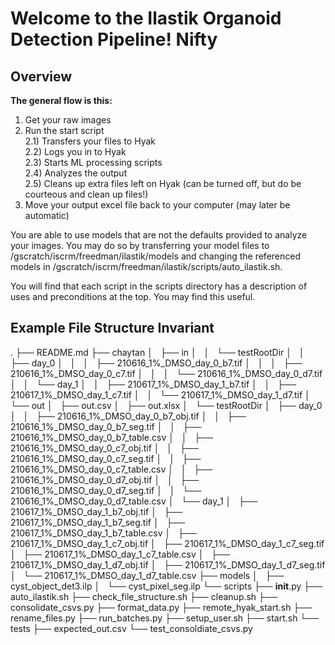 # Welcome to the Ilastik Organoid Detection Pipeline! Nifty

## Overview
**The general flow is this:**
1) Get your raw images  
2) Run the start script  
	2.1) Transfers your files to Hyak  
	2.2) Logs you in to Hyak  
	2.3) Starts ML processing scripts  
	2.4) Analyzes the output  
	2.5) Cleans up extra files left on Hyak (can be turned off, but do be courteous and clean up files!)  
3) Move your output excel file back to your computer (may later be automatic)  

You are able to use models that are not the defaults provided to analyze your images.
You may do so by transferring your model files to /gscratch/iscrm/freedman/ilastik/models
and changing the referenced models in /gscratch/iscrm/freedman/ilastik/scripts/auto\_ilastik.sh.  

You will find that each script in the scripts directory has a description of uses and 
preconditions at the top. You may find this useful.

## Example File Structure Invariant
.
├── README.md
├── chaytan
│   ├── in
│   │   └── testRootDir
│   │       ├── day_0
│   │       │   ├── 210616_1%_DMSO_day_0_b7.tif
│   │       │   ├── 210616_1%_DMSO_day_0_c7.tif
│   │       │   └── 210616_1%_DMSO_day_0_d7.tif
│   │       └── day_1
│   │           ├── 210617_1%_DMSO_day_1_b7.tif
│   │           ├── 210617_1%_DMSO_day_1_c7.tif
│   │           └── 210617_1%_DMSO_day_1_d7.tif
│   └── out
│       ├── out.csv
│       ├── out.xlsx
│       └── testRootDir
│           ├── day_0
│           │   ├── 210616_1%_DMSO_day_0_b7_obj.tif
│           │   ├── 210616_1%_DMSO_day_0_b7_seg.tif
│           │   ├── 210616_1%_DMSO_day_0_b7_table.csv
│           │   ├── 210616_1%_DMSO_day_0_c7_obj.tif
│           │   ├── 210616_1%_DMSO_day_0_c7_seg.tif
│           │   ├── 210616_1%_DMSO_day_0_c7_table.csv
│           │   ├── 210616_1%_DMSO_day_0_d7_obj.tif
│           │   ├── 210616_1%_DMSO_day_0_d7_seg.tif
│           │   └── 210616_1%_DMSO_day_0_d7_table.csv
│           └── day_1
│               ├── 210617_1%_DMSO_day_1_b7_obj.tif
│               ├── 210617_1%_DMSO_day_1_b7_seg.tif
│               ├── 210617_1%_DMSO_day_1_b7_table.csv
│               ├── 210617_1%_DMSO_day_1_c7_obj.tif
│               ├── 210617_1%_DMSO_day_1_c7_seg.tif
│               ├── 210617_1%_DMSO_day_1_c7_table.csv
│               ├── 210617_1%_DMSO_day_1_d7_obj.tif
│               ├── 210617_1%_DMSO_day_1_d7_seg.tif
│               └── 210617_1%_DMSO_day_1_d7_table.csv
├── models
│   ├── cyst_object_det3.ilp
│   └── cyst_pixel_seg.ilp
└── scripts
    ├── __init__.py
    ├── auto_ilastik.sh
    ├── check_file_structure.sh
    ├── cleanup.sh
    ├── consolidate_csvs.py
    ├── format_data.py
    ├── remote_hyak_start.sh
    ├── rename_files.py
    ├── run_batches.py
    ├── setup_user.sh
    ├── start.sh
    └── tests
        ├── expected_out.csv
        └── test_consoldiate_csvs.py
